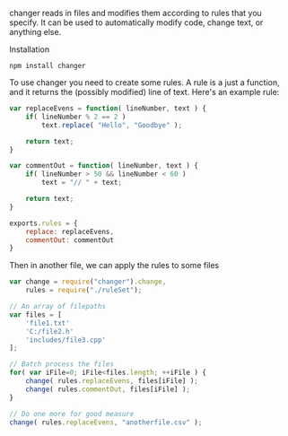 changer reads in files and modifies them according to rules that you specify. It can be used to automatically modify code, change text, or anything else.

Installation
```
npm install changer
```

To use changer you need to create some rules. A rule is a just a function, and it returns the (possibly modified) line of text. Here's an example rule:

```JavaScript
var replaceEvens = function( lineNumber, text ) {
	if( lineNumber % 2 == 2 )
		text.replace( "Hello", "Goodbye" );

	return text;
}

var commentOut = function( lineNumber, text ) {
	if( lineNumber > 50 && lineNumber < 60 )
		text = "// " + text;

	return text;
}

exports.rules = {
	replace: replaceEvens,
	commentOut: commentOut
}
```

Then in another file, we can apply the rules to some files

```JavaScript
var change = require("changer").change,
	rules = require("./ruleSet");

// An array of filepaths
var files = [
	'file1.txt'
	'C:/file2.h'
	'includes/file3.cpp'
];

// Batch process the files
for( var iFile=0; iFile<files.length; ++iFile ) {
	change( rules.replaceEvens, files[iFile] );
	change( rules.commentOut, files[iFile] );
}

// Do one more for good measure
change( rules.replaceEvens, "anotherfile.csv" );
```